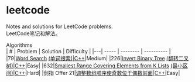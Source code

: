 # leetcode
Notes and solutions for LeetCode problems.  
LeetCode笔记和解法。  

Algorithms  
| # | Problem | Solution | Difficulty |
|---| ----- | -------- | ---------- |
|79|[Word Search](https://leetcode.com/problems/word-search/) [(单词搜索)](https://leetcode-cn.com/problems/word-search/)|[C++](https://github.com/EricZhou93/leetcode/blob/main/algorithms/cpp/WordSearch.cpp)|Medium|
|226|[Invert Binary Tree](https://leetcode.com/problems/invert-binary-tree/) [(翻转二叉树)](https://leetcode-cn.com/problems/invert-binary-tree/)|[C++](https://github.com/EricZhou93/leetcode/blob/main/algorithms/cpp/InvertBinaryTree.cpp)|Easy|
|632|[Smallest Range Covering Elements from K Lists](https://leetcode.com/problems/smallest-range-covering-elements-from-k-lists/) [(最小区间)](https://leetcode-cn.com/problems/smallest-range-covering-elements-from-k-lists/)|[C++](https://github.com/EricZhou93/leetcode/blob/main/algorithms/cpp/SmallestRangeCoveringElementsFromKLists.cpp)|Hard|
|剑指 Offer 21|[调整数组顺序使奇数位于偶数前面](https://leetcode-cn.com/problems/diao-zheng-shu-zu-shun-xu-shi-qi-shu-wei-yu-ou-shu-qian-mian-lcof/)|[C++](https://github.com/EricZhou93/leetcode/blob/main/algorithms/cpp/调整数组顺序使奇数位于偶数前面.cpp)|Easy|
